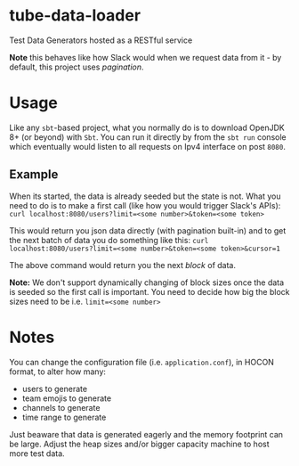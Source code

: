 # tube-data-loader
Test Data Generators hosted as a RESTful service

**Note** this behaves like how Slack would when we request data from it - by default, this project uses _pagination_.

# Usage

Like any `sbt`-based project, what you normally do is to download OpenJDK 8+ (or beyond) with `Sbt`. You can run it directly by from the `sbt run` console which eventually would listen to all requests on Ipv4 interface on post `8080`.

## Example

When its started, the data is already seeded but the state is not. What you need to do is to make a first call (like how you would trigger Slack's APIs):
`curl localhost:8080/users?limit=<some number>&token=<some token>` 

This would return you json data directly (with pagination built-in) and to get the next batch of data you do something like this: `curl localhost:8080/users?limit=<some number>&token=<some token>&cursor=1` 

The above command would return you the next _block_ of data.

**Note:** We don't support dynamically changing of block sizes once the data is seeded so the first call is important. You need to decide how big the block sizes need to be i.e. `limit=<some number>` 

# Notes

You can change the configuration file (i.e. `application.conf`), in HOCON format, to alter how many:
* users to generate
* team emojis to generate
* channels to generate
* time range to generate

Just beaware that data is generated eagerly and the memory footprint can be large. Adjust the heap sizes and/or bigger capacity machine to host more test data.

